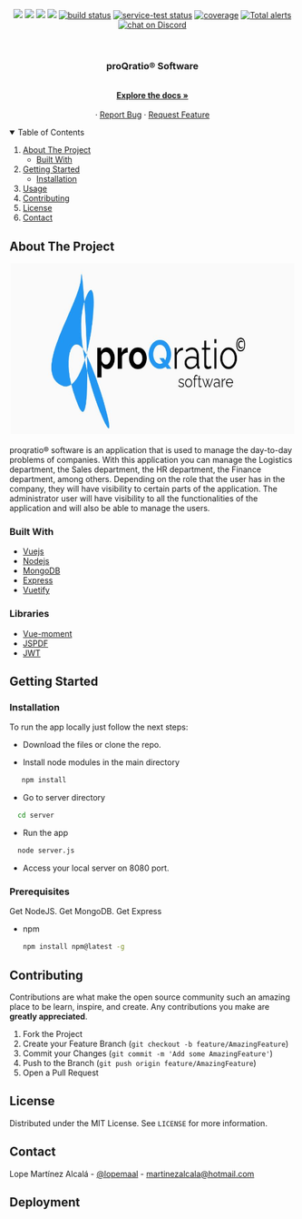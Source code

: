 <p align="center">
    <a href="https://github.com/badges/shields/graphs/contributors" alt="Contributors">
        <img src="https://img.shields.io/github/contributors/badges/shields" /></a>
    <a href="#backers" alt="Backers on Open Collective">
        <img src="https://img.shields.io/opencollective/backers/shields" /></a>
    <a href="#sponsors" alt="Sponsors on Open Collective">
        <img src="https://img.shields.io/opencollective/sponsors/shields" /></a>
    <a href="https://github.com/badges/shields/pulse" alt="Activity">
        <img src="https://img.shields.io/github/commit-activity/m/badges/shields" /></a>
    <a href="https://circleci.com/gh/badges/shields/tree/master">
        <img src="https://img.shields.io/circleci/project/github/badges/shields/master" alt="build status"></a>
    <a href="https://circleci.com/gh/badges/daily-tests">
        <img src="https://img.shields.io/circleci/project/github/badges/daily-tests?label=service%20tests"
            alt="service-test status"></a>
    <a href="https://coveralls.io/github/badges/shields">
        <img src="https://img.shields.io/coveralls/github/badges/shields"
            alt="coverage"></a>
    <a href="https://lgtm.com/projects/g/badges/shields/alerts/">
        <img src="https://img.shields.io/lgtm/alerts/g/badges/shields"
            alt="Total alerts"/></a>
    <a href="https://discord.gg/HjJCwm5">
        <img src="https://img.shields.io/discord/308323056592486420?logo=discord"
            alt="chat on Discord"></a>
</p>
<!-- PROJECT LOGO -->
<br />
<div align="center">
  <a href="https://github.com/othneildrew/Best-README-Template">

  </a>

  <h3 align="center">proQratio® Software</h3>

  <p align="center">
    <br />
    <a href="https://github.com/othneildrew/Best-README-Template"><strong>Explore the docs »</strong></a>
    <br />
    <br /> ·
    <a href="https://github.com/othneildrew/Best-README-Template/issues">Report Bug</a>
    ·
    <a href="https://github.com/othneildrew/Best-README-Template/issues">Request Feature</a>
  </p>
</div>



<!-- TABLE OF CONTENTS -->
<details open="open">
  <summary>Table of Contents</summary>
  <ol>
    <li>
      <a href="#about-the-project">About The Project</a>
      <ul>
        <li><a href="#built-with">Built With</a></li>
      </ul>
    </li>
    <li>
      <a href="#getting-started">Getting Started</a>
      <ul>
        <li><a href="#installation">Installation</a></li>
      </ul>
    </li>
    <li><a href="#usage">Usage</a></li>
    <li><a href="#contributing">Contributing</a></li>
    <li><a href="#license">License</a></li>
    <li><a href="#contact">Contact</a></li>
  </ol>
</details>



<!-- ABOUT THE PROJECT -->
## About The Project 
<div align="center">
 <img src="images/screenshot2.png" alt="Logo" width="500" height="300">
  </div></br>
proqratio® software is an application that is used to manage the day-to-day problems of companies. 
With this application you can manage the Logistics department, the Sales department, the HR department, the Finance department, among others.
Depending on the role that the user has in the company, they will have visibility to certain parts of the application.
The administrator user will have visibility to all the functionalities of the application and will also be able to manage the users.

### Built With

* [Vuejs](https://vuejs.org/)
* [Nodejs](https://nodejs.org/es/)
* [MongoDB](https://www.mongodb.com/)
* [Express](https://expressjs.com/)
* [Vuetify](https://vuetifyjs.com/en/)

### Libraries
* [Vue-moment](https://www.npmjs.com/package/vue-moment)
* [JSPDF](https://github.com/MrRio/jsPDF)
* [JWT](https://jwt.io/)

<!-- GETTING STARTED -->
## Getting Started

### Installation

To run the app locally just follow the next steps:

* Download the files or clone the repo.

* Install node modules in the main directory 
```sh
   npm install
   ```
* Go to server directory
 ```sh
   cd server
   ```
* Run the app 
 ```sh
   node server.js
   ```
* Access your local server on 8080 port.

### Prerequisites

Get NodeJS.
Get MongoDB.
Get Express

* npm
  ```sh
  npm install npm@latest -g
  ```

<!-- CONTRIBUTING -->
## Contributing

Contributions are what make the open source community such an amazing place to be learn, inspire, and create. Any contributions you make are **greatly appreciated**.

1. Fork the Project
2. Create your Feature Branch (`git checkout -b feature/AmazingFeature`)
3. Commit your Changes (`git commit -m 'Add some AmazingFeature'`)
4. Push to the Branch (`git push origin feature/AmazingFeature`)
5. Open a Pull Request



<!-- LICENSE -->
## License

Distributed under the MIT License. See `LICENSE` for more information.

<!-- CONTACT -->
## Contact

Lope Martínez Alcalá - [@lopemaal](https://twitter.com/lopemaal) - martinezalcala@hotmail.com

<!-- DEPLOYMENT -->
## Deployment
